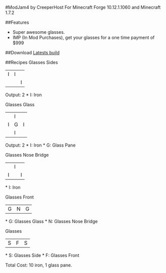 #ModJam4 by CreeperHost
For Minecraft Forge 10.12.1.1060 and Minecraft 1.7.2

##Features
* Super awesome glasses.
* IMP (In Mod Purchases), get your glasses for a one time payment of $999

##Download
[Latests build](http://www.creeperrepo.net/ci/ModJam4-CreeperHost/ModJam4-1.7.2-0.1.jar)

##Recipes
Glasses Sides
<table>
    <tr>
        <td>I</td>
        <td>I</td>
        <td></td>
    </tr>
    <tr>
        <td></td>
        <td></td>
        <td>I</td>
    </tr>
</table>
Output: 2
* I: Iron

Glasses Glass
<table>
    <tr>
        <td></td>
        <td>I</td>
        <td></td>
    </tr>
    <tr>
        <td>I</td>
        <td>G</td>
        <td>I</td>
    </tr>
    <tr>
        <td></td>
        <td>I</td>
        <td></td>
    </tr>
</table>
Output: 2
* I: Iron
* G: Glass Pane

Glasses Nose Bridge
<table>
    <tr>
        <td></td>
        <td>I</td>
        <td></td>
    </tr>
    <tr>
        <td>I</td>
        <td></td>
        <td>I</td>
    </tr>
</table>
* I: Iron

Glasses Front
<table>
    <tr>
        <td>G</td>
        <td>N</td>
        <td>G</td>
    </tr>
</table>
* G: Glasses Glass
* N: Glasses Nose Bridge

Glasses
<table>
    <tr>
        <td>S</td>
        <td>F</td>
        <td>S</td>
    </tr>
</table>
* S: Glasses Side
* F: Glasses Front

Total Cost: 10 iron, 1 glass pane.
